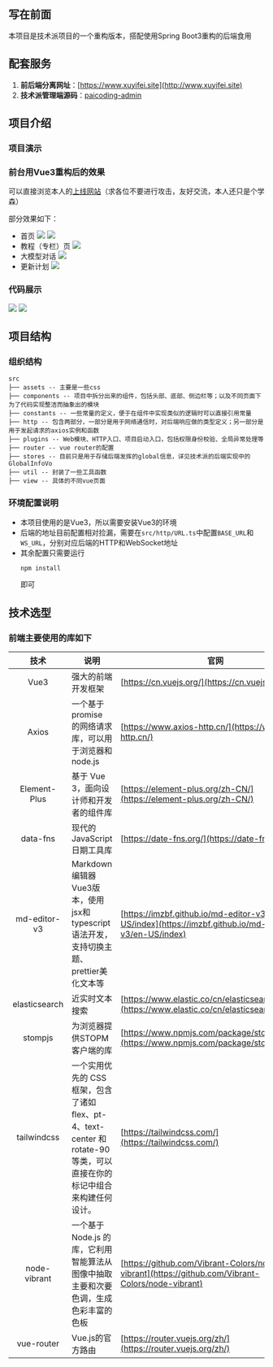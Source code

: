 ## 写在前面

本项目是技术派项目的一个重构版本，搭配使用Spring Boot3重构的后端食用

## 配套服务

1. **前后端分离网址**：[https://www.xuyifei.site](http://www.xuyifei.site)
2. **技术派管理端源码**：[paicoding-admin](https://github.com/itwanger/paicoding-admin)

## 项目介绍

### 项目演示

### 前台用Vue3重构后的效果

可以直接浏览本人的[上线网站](https://www.xuyifei.site)（求各位不要进行攻击，友好交流，本人还只是个学森）

部分效果如下：

- 首页
![](https://xuyifei-oss.oss-cn-beijing.aliyuncs.com/commons/tech-pai-1.png)
![](https://xuyifei-oss.oss-cn-beijing.aliyuncs.com/commons/tech-pai-2.png)
- 教程（专栏）页
![](https://xuyifei-oss.oss-cn-beijing.aliyuncs.com/commons/tech-pai-3.png)
- 大模型对话
![](https://xuyifei-oss.oss-cn-beijing.aliyuncs.com/commons/tech-pai-4.png)
- 更新计划
![](https://xuyifei-oss.oss-cn-beijing.aliyuncs.com/commons/tech-pai-5.png)

### 代码展示

![](https://xuyifei-oss.oss-cn-beijing.aliyuncs.com/commons/tech-pai-front-code-1.png)
![](https://xuyifei-oss.oss-cn-beijing.aliyuncs.com/commons/tech-pai-front-code-2.png)


## 项目结构

### 组织结构
```
src
├── assets -- 主要是一些css
├── components -- 项目中拆分出来的组件，包括头部、底部、侧边栏等；以及不同页面下为了代码实现整洁而抽象出的模块
├── constants -- 一些常量的定义，便于在组件中实现类似的逻辑时可以直接引用常量
├── http -- 包含两部分，一部分是用于网络通信时，对后端响应做的类型定义；另一部分是用于发起请求的axios实例和函数
├── plugins -- Web模块、HTTP入口、项目启动入口，包括权限身份校验、全局异常处理等
├── router -- vue router的配置
├── stores -- 目前只是用于存储后端发挥的global信息，详见技术派的后端实现中的GlobalInfoVo
├── util -- 封装了一些工具函数
├── view -- 具体的不同vue页面

```

### 环境配置说明

- 本项目使用的是Vue3，所以需要安装Vue3的环境
- 后端的地址目前配置相对捡漏，需要在`src/http/URL.ts`中配置`BASE_URL`和`WS_URL`，分别对应后端的HTTP和WebSocket地址
- 其余配置只需要运行 
    ``` bash
    npm install
    ``` 
    即可

## 技术选型
### 前端主要使用的库如下

|         技术          | 说明                                                                             | 官网                                                                                                |
|:-------------------:|--------------------------------------------------------------------------------|---------------------------------------------------------------------------------------------------|
|        Vue3         | 强大的前端开发框架                                                                      | [https://cn.vuejs.org/](https://cn.vuejs.org/)                                                          |
|        Axios        | 一个基于 promise 的网络请求库，可以用于浏览器和 node.js                                           | [https://www.axios-http.cn/](https://www.axios-http.cn/)                  |
|    Element-Plus     | 基于 Vue 3，面向设计师和开发者的组件库                                                         | [https://element-plus.org/zh-CN/](https://element-plus.org/zh-CN/)                                                      |
|      data-fns       | 现代的JavaScript日期工具库                                                             | [https://date-fns.org/](https://date-fns.org/)                                                    |
|    md-editor-v3     | Markdown编辑器Vue3版本，使用jsx和typescript语法开发，支持切换主题、prettier美化文本等                    | [https://imzbf.github.io/md-editor-v3/en-US/index](https://imzbf.github.io/md-editor-v3/en-US/index) |
|    elasticsearch    | 近实时文本搜索                                                                        | [https://www.elastic.co/cn/elasticsearch/service](https://www.elastic.co/cn/elasticsearch/service) |
|       stompjs       | 为浏览器提供STOPM客户端的库                                                               | [https://www.npmjs.com/package/stompjs](https://www.npmjs.com/package/stompjs)                                                              |
|     tailwindcss     | 一个实用优先的 CSS 框架，包含了诸如 flex、pt-4、text-center 和 rotate-90 等类，可以直接在你的标记中组合来构建任何设计。 | [https://tailwindcss.com/](https://tailwindcss.com/)                                              |
|    node-vibrant     | 一个基于Node.js 的库，它利用智能算法从图像中抽取主要和次要色调，生成色彩丰富的色板                                  | [https://github.com/Vibrant-Colors/node-vibrant](https://github.com/Vibrant-Colors/node-vibrant)                                              |
|     vue-router      | Vue.js的官方路由                                                                    | [https://router.vuejs.org/zh/](https://router.vuejs.org/zh/)                                                            |
